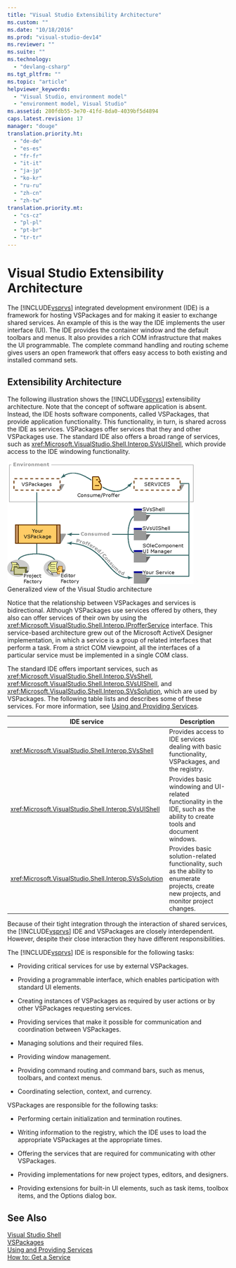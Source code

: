 ```yaml
---
title: "Visual Studio Extensibility Architecture"
ms.custom: ""
ms.date: "10/18/2016"
ms.prod: "visual-studio-dev14"
ms.reviewer: ""
ms.suite: ""
ms.technology: 
  - "devlang-csharp"
ms.tgt_pltfrm: ""
ms.topic: "article"
helpviewer_keywords: 
  - "Visual Studio, environment model"
  - "environment model, Visual Studio"
ms.assetid: 280fdb55-3e70-41fd-8da0-4039bf5d4894
caps.latest.revision: 17
manager: "douge"
translation.priority.ht: 
  - "de-de"
  - "es-es"
  - "fr-fr"
  - "it-it"
  - "ja-jp"
  - "ko-kr"
  - "ru-ru"
  - "zh-cn"
  - "zh-tw"
translation.priority.mt: 
  - "cs-cz"
  - "pl-pl"
  - "pt-br"
  - "tr-tr"
---
```

# Visual Studio Extensibility Architecture
The [!INCLUDE[vsprvs](../codequality/includes/vsprvs_md.md)] integrated development environment (IDE) is a framework for hosting VSPackages and for making it easier to exchange shared services. An example of this is the way the IDE implements the user interface (UI). The IDE provides the container window and the default toolbars and menus. It also provides a rich COM infrastructure that makes the UI programmable. The complete command handling and routing scheme gives users an open framework that offers easy access to both existing and installed command sets.  
  
## Extensibility Architecture  
 The following illustration shows the [!INCLUDE[vsprvs](../codequality/includes/vsprvs_md.md)] extensibility architecture. Note that the concept of software application is absent. Instead, the IDE hosts software components, called VSPackages, that provide application functionality. This functionality, in turn, is shared across the IDE as services. VSPackages offer services that they and other VSPackages use. The standard IDE also offers a broad range of services, such as <xref:Microsoft.VisualStudio.Shell.Interop.SVsUIShell>, which provide access to the IDE windowing functionality.  
  
 ![Environment Architecture graphic](../extensibility/media/environment.gif "environment")  
Generalized view of the Visual Studio architecture  
  
 Notice that the relationship between VSPackages and services is bidirectional. Although VSPackages use services offered by others, they also can offer services of their own by using the <xref:Microsoft.VisualStudio.Shell.Interop.IProfferService> interface. This service-based architecture grew out of the Microsoft ActiveX Designer implementation, in which a service is a group of related interfaces that perform a task. From a strict COM viewpoint, all the interfaces of a particular service must be implemented in a single COM class.  
  
 The standard IDE offers important services, such as <xref:Microsoft.VisualStudio.Shell.Interop.SVsShell>, <xref:Microsoft.VisualStudio.Shell.Interop.SVsUIShell>, and <xref:Microsoft.VisualStudio.Shell.Interop.SVsSolution>, which are used by VSPackages. The following table lists and describes some of these services. For more information, see [Using and Providing Services](../extensibility/using-and-providing-services.md).  
  
|IDE service|Description|  
|-----------------|-----------------|  
|<xref:Microsoft.VisualStudio.Shell.Interop.SVsShell>|Provides access to IDE services dealing with basic functionality, VSPackages, and the registry.|  
|<xref:Microsoft.VisualStudio.Shell.Interop.SVsUIShell>|Provides basic windowing and UI-related functionality in the IDE, such as the ability to create tools and document windows.|  
|<xref:Microsoft.VisualStudio.Shell.Interop.SVsSolution>|Provides basic solution-related functionality, such as the ability to enumerate projects, create new projects, and monitor project changes.|  
  
 Because of their tight integration through the interaction of shared services, the [!INCLUDE[vsprvs](../codequality/includes/vsprvs_md.md)] IDE and VSPackages are closely interdependent. However, despite their close interaction they have different responsibilities.  
  
 The [!INCLUDE[vsprvs](../codequality/includes/vsprvs_md.md)] IDE is responsible for the following tasks:  
  
-   Providing critical services for use by external VSPackages.  
  
-   Providing a programmable interface, which enables participation with standard UI elements.  
  
-   Creating instances of VSPackages as required by user actions or by other VSPackages requesting services.  
  
-   Providing services that make it possible for communication and coordination between VSPackages.  
  
-   Managing solutions and their required files.  
  
-   Providing window management.  
  
-   Providing command routing and command bars, such as menus, toolbars, and context menus.  
  
-   Coordinating selection, context, and currency.  
  
 VSPackages are responsible for the following tasks:  
  
-   Performing certain initialization and termination routines.  
  
-   Writing information to the registry, which the IDE uses to load the appropriate VSPackages at the appropriate times.  
  
-   Offering the services that are required for communicating with other VSPackages.  
  
-   Providing implementations for new project types, editors, and designers.  
  
-   Providing extensions for built-in UI elements, such as task items, toolbox items, and the Options dialog box.  
  
## See Also  
 [Visual Studio Shell](../extensibility/visual-studio-shell.md)   
 [VSPackages](../extensibility/vspackages.md)   
 [Using and Providing Services](../extensibility/using-and-providing-services.md)   
 [How to: Get a Service](../extensibility/how-to--get-a-service.md)
